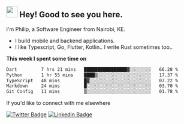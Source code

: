 <h2><img src="https://slackmojis.com/emojis/3643-cool-doge/download" width="30"/> Hey! Good to see you here.</h2>

<p>I'm Philip, a Software Engineer from Nairobi, KE. 

- I build mobile and backend applications.
- I like Typescript, Go, Flutter, Kotlin.. I write Rust sometimes too..</p>

**This week I spent some time on**
<!--START_SECTION:waka-->

```txt
Dart         7 hrs 21 mins   ████████████████▓░░░░░░░░   66.28 %
Python       1 hr 55 mins    ████▒░░░░░░░░░░░░░░░░░░░░   17.37 %
TypeScript   48 mins         █▓░░░░░░░░░░░░░░░░░░░░░░░   07.22 %
Markdown     24 mins         █░░░░░░░░░░░░░░░░░░░░░░░░   03.70 %
Git Config   11 mins         ▒░░░░░░░░░░░░░░░░░░░░░░░░   01.78 %
```

<!--END_SECTION:waka-->

If you'd like to connect with me elsewhere

[![Twitter Badge](https://img.shields.io/badge/-Twitter-1ca0f1?style=flat-square&labelColor=1ca0f1&logo=twitter&logoColor=white&link=https://twitter.com/_diogorodrigues)](https://twitter.com/kimathiphil)  [![Linkedin Badge](https://img.shields.io/badge/-LinkedIn-blue?style=flat-square&logo=Linkedin&logoColor=white&link=https://www.linkedin.com/in/philip-kimathi-2604a9114/)](https://www.linkedin.com/in/philip-kimathi-2604a9114/)
